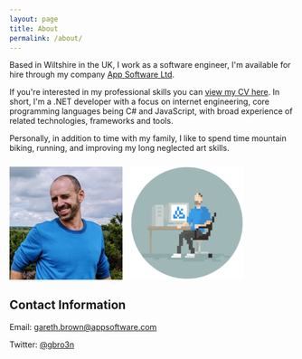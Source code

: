 ```yaml
---
layout: page
title: About
permalink: /about/
---
```


Based in Wiltshire in the UK, I work as a software engineer, I'm available for hire through my company [App Software Ltd](https://www.appsoftware.com/).

If you're interested in my professional skills you can [view my CV here](https://e1.pcloud.link/publink/show?code=XZHsjJZy3DbalsjiIH9ottKlHCvISn141gy). In short, I'm a .NET developer with a focus on internet engineering, core programming languages being C# and JavaScript, with broad experience of related technologies, frameworks and tools.

Personally, in addition to time with my family, I like to spend time mountain biking, running, and improving my long neglected art skills.

<img src="/assets-site-page/profile-photo.jpg" alt="Gareth Brown" style="width:200px; margin-top: 10px;"/>
<img src="/assets-site-page/gareth-brown-avatar-round.jpg" alt="Gareth Brown" style="width:200px; margin-top: 10px; margin-left: 10px;"/>

## Contact Information

Email: <a href="mailto:gareth.brown@appsoftware.com">gareth.brown@appsoftware.com</a>

Twitter: <a href="https://twitter.com/gbro3n">@gbro3n</a>



